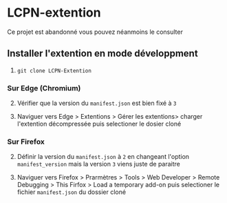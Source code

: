 # LCPN-extention

Ce projet est abandonné vous pouvez néanmoins le consulter

## Installer l'extention en mode développment

1. ```git clone LCPN-Extention```

### Sur Edge \(Chromium\)

2. Vérifier que la version du `manifest.json` est bien fixé à `3`

3. Naviguer vers Edge > Extentions > Gérer les extentions> charger l'extention décompressée puis selectioner le dosier cloné

### Sur Firefox

2. Définir la version du `manifest.json` à `2` en changeant l'option `manifest_version` mais la version `3` viens juste de paraitre

3. Naviguer vers Firefox > Prarmètres > Tools > Web Developer > Remote Debugging > This Firfox > Load a temporary add-on puis selectioner le fichier `manifest.json` du dossier cloné